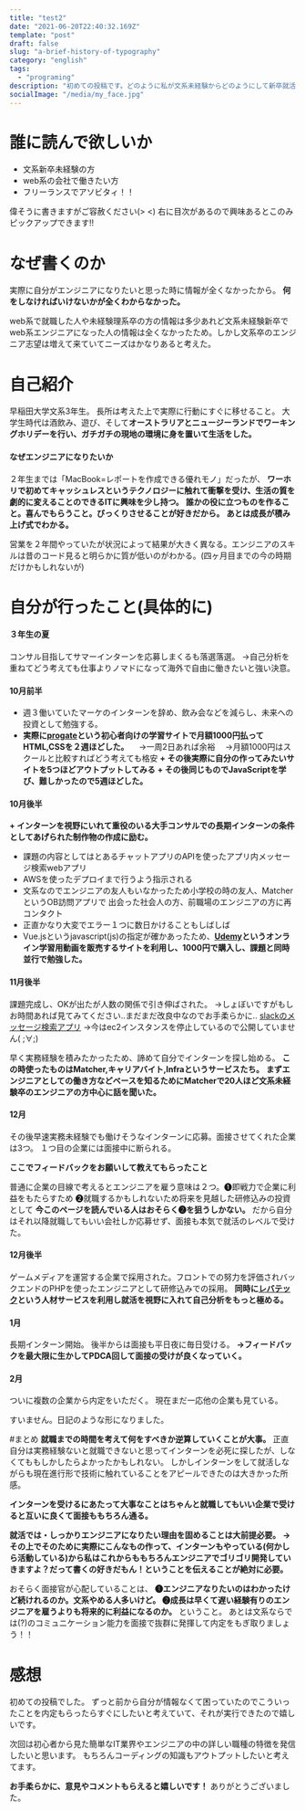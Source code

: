 ```yaml
---
title: "test2"
date: "2021-06-20T22:40:32.169Z"
template: "post"
draft: false
slug: "a-brief-history-of-typography"
category: "english"
tags:
  - "programing"
description: "初めての投稿です。どのように私が文系未経験からどのようにして新卒就活をしたのか、共有します！"
socialImage: "/media/my_face.jpg"
---
```


# 誰に読んで欲しいか
+ 文系新卒未経験の方
+ web系の会社で働きたい方
+ フリーランスでアソビタィ！！

偉そうに書きますがご容赦ください(> <)
右に目次があるので興味あるとこのみピックアップできます!!

# なぜ書くのか
実際に自分がエンジニアになりたいと思った時に情報が全くなかったから。
**何をしなければいけないかが全くわからなかった。**

web系で就職した人や未経験理系卒の方の情報は多少あれど文系未経験新卒でweb系エンジニアになった人の情報は全くなかったため。しかし文系卒のエンジニア志望は増えて来ていてニーズはかなりあると考えた。

# 自己紹介
早稲田大学文系3年生。
長所は考えた上で実際に行動にすぐに移せること。
大学生時代は酒飲み、遊び、そして**オーストラリアとニュージーランドでワーキングホリデーを行い、ガチガチの現地の環境に身を置いて生活をした。**

#### なぜエンジニアになりたいか
２年生までは「MacBook=レポートを作成できる優れモノ」だったが、
**ワーホリで初めてキャッシュレスというテクノロジーに触れて衝撃を受け、生活の質を劇的に変えることのできるITに興味を少し持つ。**
**誰かの役に立つものを作ること。喜んでもらうこと。びっくりさせることが好きだから。**
**あとは成長が積み上げ式でわかる。**

営業を２年間やっていたが状況によって結果が大きく異なる。エンジニアのスキルは昔のコード見ると明らかに質が低いのがわかる。(四ヶ月目までの今の時期だけかもしれないが)

# 自分が行ったこと(具体的に)


#### ３年生の夏
コンサル目指してサマーインターンを応募しまくるも落選落選。
→自己分析を重ねてどう考えても仕事よりノマドになって海外で自由に働きたいと強い決意。


#### 10月前半
+ 週３働いていたマーケのインターンを辞め、飲み会などを減らし、未来への投資として勉強する。
+ **実際に[progate](https://prog-8.com/dashboard)という初心者向けの学習サイトで月額1000円払ってHTML,CSSを２週ほどした。**
　→一周2日あれば余裕
　→月額1000円はスクールと比較すればどう考えても格安
**+ その後実際に自分の作ってみたいサイトを5つほどアウトプットしてみる**
**+ その後同じものでJavaScriptを学び、難しかったので5週ほどした。**


#### 10月後半
**+ インターンを視野にいれて重役のいる大手コンサルでの長期インターンの条件としてあげられた制作物の作成に励む。**
+ 課題の内容としてはとあるチャットアプリのAPIを使ったアプリ内メッセージ検索webアプリ
+ AWSを使ったデプロイまで行うよう指示される
+ 文系なのでエンジニアの友人もいなかったため小学校の時の友人、MatcherというOB訪問アプリで 出会った社会人の方、前職場のエンジニアの方に再コンタクト
+ 正直かなり大変でエラー１つに数日かけることもしばしば
+ Vue.jsというjavascript(js)の指定が確かあったため、**[Udemy](https://www.udemy.com/ja/)というオンライン学習用動画を販売するサイトを利用し、1000円で購入し、課題と同時並行で勉強した。**


#### 11月後半
課題完成し、OKが出たが人数の関係で引き伸ばされた。
→しょぼいですがもしお時間あれば見てみてください..まだまだ改良中なのでお手柔らかに..
[slackのメッセージ検索アプリ](http://52.192.253.204/index.html)
→今はec2インスタンスを停止しているので公開していません( ;∀;)

早く実務経験を積みたかったため、諦めて自分でインターンを探し始める。
**この時使ったものはMatcher,キャリアバイト,Infraというサービスたち。**
**まずエンジニアとしての働き方などベースを知るためにMatcherで20人ほど文系未経験卒のエンジニアの方中心に話を聞いた。**
#### 12月
その後早速実務未経験でも働けそうなインターンに応募。面接させてくれた企業は3つ。
１つ目の企業には面接中に断られる。

**ここでフィードバックをお願いして教えてもらったこと**


普通に企業の目線で考えるとエンジニアを雇う意味は２つ。❶即戦力で企業に利益をもたらすため
❷就職するかもしれないため将来を見越した研修込みの投資として
**今このページを読んでいる人はおそらく❷を狙うしかない。**
だから自分はそれ以降就職してもいい会社しか応募せず、面接も本気で就活のレベルで受けた。
#### 12月後半
ゲームメディアを運営する企業で採用された。フロントでの努力を評価されバックエンドのPHPを使ったエンジニアとして研修込みでの採用。
**同時に[レバテック](https://career.levtech.jp/beginner/)という人材サービスを利用し就活を視野に入れて自己分析をもっと極める。**
#### 1月
長期インターン開始。
後半からは面接も平日夜に毎日受ける。
**→フィードバックを最大限に生かしてPDCA回して面接の受けが良くなっていく。**
#### 2月
ついに複数の企業から内定をいただく。
現在まだ一応他の企業も見ている。

すいません。日記のような形になりました。

#まとめ
**就職までの時間を考えて何をすべきか逆算していくことが大事。**
正直自分は実務経験ないと就職できないと思ってインターンを必死に探したが、しなくてももしかしたらよかったかもしれない。
しかしインターンをして就活しながらも現在進行形で技術に触れていることをアピールできたのは大きかった所感。

**インターンを受けるにあたって大事なことはちゃんと就職してもいい企業で受けると互いに良くて面接ももちろん通る。**

**就活では・しっかりエンジニアになりたい理由を固めることは大前提必要。**
**→その上でそのために実際にこんなもの作って、インターンもやっている(何かしら活動している)から私はこれからももちろんエンジニアでゴリゴリ開発していきますよ？だって書くの好きだもん！ということを伝えることが絶対に必要。**

おそらく面接官が心配していることは、
**❶エンジニアなりたいのはわかったけど続けれるのか。文系やめる人多いけど。
❷成長は早くて遅い経験有りのエンジニアを雇うよりも将来的に利益になるのか。**
ということ。
あとは文系ならでは(?)のコミュニケーション能力を面接で抜群に発揮して内定をもぎ取りましょう！！


# 感想
初めての投稿でした。
ずっと前から自分が情報なくて困っていたのでこういったことを内定もらったらすぐにしたいと考えていて、それが実行できたので嬉しいです。

次回は初心者から見た簡単なIT業界やエンジニアの中の詳しい職種の特徴を発信したいと思います。
もちろんコーディングの知識もアウトプットしたいと考えてます。

**お手柔らかに、意見やコメントもらえると嬉しいです！**
ありがとうございました。
